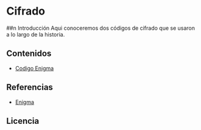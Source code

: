# Cifrado
##n Introducción
Aqui conoceremos dos códigos de cifrado que se usaron a lo largo de la historia.
## Contenidos
- [Codigo Enigma](enigma.md)

## Referencias
- [Enigma](https://es.wikipedia.org/wiki/Enigma_(m%C3%A1quina))

## Licencia


